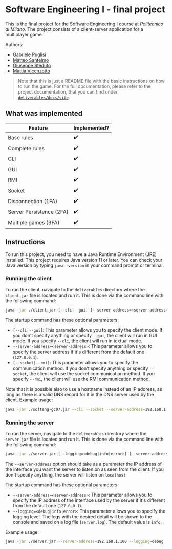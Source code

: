 # Software Engineering I - final project

This is the final project for the Software Engineering I course at *Politecnico di Milano*.
The project consists of a client-server application for a multiplayer game.

Authors:
- [Gabriele Puglisi]()
- [Matteo Santelmo]()
- [Giuseppe Steduto](https://giuseppesteduto.me)
- [Mattia Vicenzotto]()

> Note that this is just a README file with the basic instructions on how to run the game.
For the full documentation, please refer to the project documentation, that you can find under 
[`deliverables/docs/site`](/deliverables/docs/site).

## What was implemented

| Feature                  | Implemented?       |
|--------------------------|--------------------|
| Base rules               | :heavy_check_mark: |
| Complete rules           | :heavy_check_mark: |
| CLI                      | :heavy_check_mark: |
| GUI                      | :heavy_check_mark: |
| RMI                      | :heavy_check_mark: |
| Socket                   | :heavy_check_mark: |
| Disconnection  (1FA)     | :heavy_check_mark: |
| Server Persistence (2FA) | :heavy_check_mark: |
| Multiple games (3FA)     | :heavy_check_mark: |

## Instructions

To run this project, you need to have a Java Runtime Environment (JRE) installed. This project requires Java version 11 or later. You can check your Java version by typing `java -version` in your command prompt or terminal.

### Running the client

To run the client, navigate to the `deliverables` directory where the `client.jar` file is located and run it.
This is done via the command line with the following command:

```sh
java -jar ./client.jar [--cli|--gui] [--server-address=<server-address>] [--socket|--rmi]
```

The startup command has these optional parameters:

- `[--cli|--gui]`: This parameter allows you to specify the client mode. If you don't specify anything or specify `--gui`, the client will run in GUI mode. If you specify `--cli`, the client will run in textual mode.
- `--server-address=<server-address>`: This parameter allows you to specify the server address if it's different from the default one (`127.0.0.1`).
- `[--socket|--rmi]`: This parameter allows you to specify the communication method. If you don't specify anything or specify `--socket`, the client will use the socket communication method. If you specify `--rmi`, the client will use the RMI communication method.

Note that it is possible also to use a hostname instead of an IP address, as long as there is a valid DNS record for it
in the DNS server used by the client.
Example usage:

```sh
java -jar ./softeng-gc07.jar --cli --socket --server-address=192.168.1.100
```

### Running the server

To run the server, navigate to the `deliverables` directory where the `server.jar` file is located and run it.
This is done via the command line with the following command:

```{.sh .copy-to-clipboard}
java -jar ./server.jar [--logging=<debug|info|error>] [--server-address=<server-address>]
```

The `--server-address` option should take as a parameter the IP address of the interface you want the server to listen on as seen from the client. If you don't specify anything, the server will listen on `localhost`

The startup command has these optional parameters:

- `--server-address=<server-address>`: This parameter allows you to specify the IP address of the interface used by the server if it's different from the default one (`127.0.0.1`).
- `--logging=<debug|info|error>`: This parameter allows you to specify the logging level. The logs with the desired detail will be shown to the console and saved on a log file (`server.log`). The default value is `info`.

Example usage:

```{.sh .copy-to-clipboard}
java -jar ./server.jar --server-address=192.168.1.100 --logging=debug
```